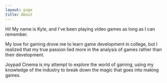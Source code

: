 ```yaml
---
layout: page
title: About
---
```


Hi! My name is Kyle, and I've been playing video games as long as I can remember.

My love for gaming drove me to learn game development in college, but I realized that my true passion lied more in the analysis of games rather than their development.

Joypad Cinema is my attempt to explore the world of gaming, using my knowledge of the industry to break down the magic that goes into making games.